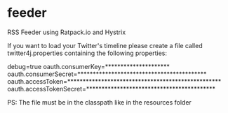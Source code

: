 # feeder
RSS Feeder using Ratpack.io and Hystrix

If you want to load your Twitter's timeline please create a file called twitter4j.properties containing the following properties:

debug=true
oauth.consumerKey=*********************
oauth.consumerSecret=******************************************
oauth.accessToken=**************************************************
oauth.accessTokenSecret=******************************************

PS: The file must be in the classpath like in the resources folder

